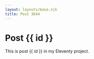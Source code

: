 ```yaml
---
layout: layouts/base.njk
title: Post 3644
---
```


# Post {{ id }}

This is post {{ id }} in my Eleventy project.
